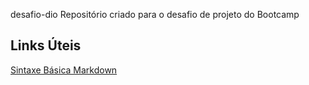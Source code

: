desafio-dio
Repositório criado para o desafio de projeto do Bootcamp

## Links Úteis
[Sintaxe Básica Markdown](https://www.markdownguide.org)
